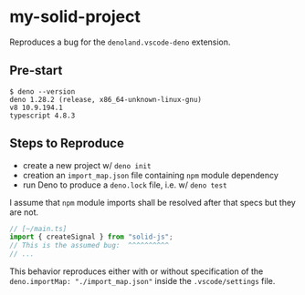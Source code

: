 # my-solid-project

Reproduces a bug for the `denoland.vscode-deno` extension.

## Pre-start

```shell
$ deno --version
deno 1.28.2 (release, x86_64-unknown-linux-gnu)
v8 10.9.194.1
typescript 4.8.3
```

## Steps to Reproduce

- create a new project w/ `deno init`
- creation an `import_map.json` file containing `npm` module dependency
- run Deno to produce a `deno.lock` file, i.e. w/ `deno test`

I assume that `npm` module imports shall be resolved after that specs but they
are not.

```ts
// [~/main.ts]
import { createSignal } from "solid-js";
// This is the assumed bug:  ^^^^^^^^^^
// ...
```

This behavior reproduces either with or without specification of the
`deno.importMap: "./import_map.json"` inside the `.vscode/settings` file.
